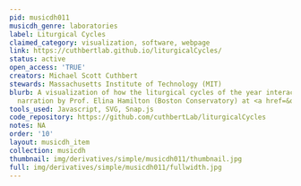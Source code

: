 ```yaml
---
pid: musicdh011
musicdh_genre: laboratories
label: Liturgical Cycles
claimed_category: visualization, software, webpage
link: https://cuthbertlab.github.io/liturgicalCycles/
status: active
open_access: 'TRUE'
creators: Michael Scott Cuthbert
stewards: Massachusetts Institute of Technology (MIT)
blurb: A visualization of how the liturgical cycles of the year interact. Video with
  narration by Prof. Elina Hamilton (Boston Conservatory) at <a href=&quot;https://www.youtube.com/watch?v=P2VuXO9VKrw&quot;>https://www.youtube.com/watch?v=P2VuXO9VKrw</a>.
tools_used: Javascript, SVG, Snap.js
code_repository: https://github.com/cuthbertLab/liturgicalCycles
notes: NA
order: '10'
layout: musicdh_item
collection: musicdh
thumbnail: img/derivatives/simple/musicdh011/thumbnail.jpg
full: img/derivatives/simple/musicdh011/fullwidth.jpg
---
```


